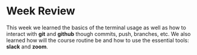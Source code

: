 # Week Review
This week we learned the basics of the terminal usage as well as how to interact with **git** and **github** though commits, push, branches, etc.
We also learned how will the course routine be and how to use the essential tools: **slack** and **zoom**.
